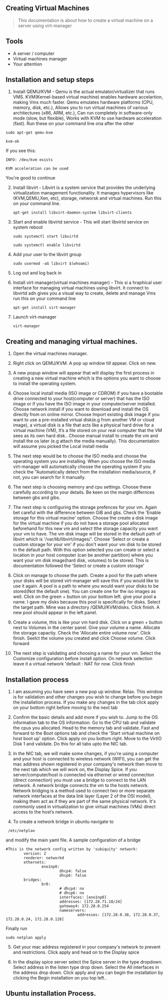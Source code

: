 ## Creating Virtual Machines 

> This documentation is about how to create a virtual machine on a server using virt-manager

## Tools

 - A server / computer
 - Virtual machines manager
 - Your attention

## Installation and setup steps

 1. Install QEMU/KVM - Qemu is the actual emulator/virtualizer that runs VMS. KVM(Kernel-based virtual machine) enables hardware accelartion, making Vms much faster. Qemu emulates hardware platforms (CPU, memory, disk, etc.), Allows you to run virtual machines of various architectures (x86, ARM, etc.), Can run 
 completely in software-only mode (slow, but flexible), Works with KVM to use hardware acceleration (fast). Run these on your command line ona after the other
  
  ``` sudo apt-get qemu-kvm ```

 
  ``` kvm-ok ```
 
 If you see this:
 
 ``` INFO: /dev/kvm exists ```
 
 ```KVM acceleration can be used```
 
 You're good to continue

 2. Install libvirt - Libvirt is a system service that provides the underlying virtualization management functionality. It manages hypervisors like (KVM,QEMU,Xen, etc), storage, networsk and virtual machines. Run this on your command line.
   
    ```apt-get install libvirt-daemon-system libvirt-clients```

 3. Start and enable libvirtd service - This will start libvirtd service on system reboot
   
    ```sudo systemctl start libvirtd```
   
    ```sudo systemctl enable libvirtd```

 4. Add your user to the libvirt group
   
    ```sudo usermod -aG libvirt $(whoami)```

 5. Log out and log back in

 6. Install virt-manager(virtual machines manager) - This si a hraphical user interface for managing virtual machines using libvirt. It connect to libvirtd adn gives you a visual way to create, delete and manage Vms run this on your command line
    
    ``` apt-get install virt-manager ```

 7. Launch virt-manager
    
    ```virt-manager```

## Creating and managing virtual machines.

 1. Open the virtual machines manager.

 2. Right click on QEMU/KVM. A pop up window till appear. Click on new.

 3. A new popup window will appear that will display the first process in creating a new virtual machine which is the options you want to choose to install the operating system.

 4. Choose local install media (ISO image or CDROM) if you have a bootable drive connected to your host(computer or server) that has the ISO image or if you have the ISO image in your computer/server installed. Choose network install if you want to download and install the OS directly from on online mirror. Choose Import existing disk image if you want to use a pre-installed virtual disk(e.g from another VM or cloud image), a virtual disk is a file that acts like a physical hard drive for a virtual machine (VM), It’s a file stored on your real computer that the VM sees as its own hard disk.. Choose manual install to create the vm and install the os later (e.g attach the media manually). This documentation will assume you picked the Local install media
 
 5. The next step would be to choose the ISO media and choose the operating system you are installing. When you choose the ISO media virt-manager will automatically choose the operating system if you check the "Automatically detect from the installation media/source, if not, you can search for it manually.

 6. The next step is choosing memory and cpu settings. Choose these carefully according to your details. Be keen on the margin differnces between gbs and gibs.

 7. The next step is configuring the storage prefences for your vm. Again bet careful with the difference between GiB and gbs. Check the 'Enable storage for this virtual macine' option. Choose the create a disk image for the virtual machine if you do not have a storage pool allocated beforehand for this new vm and select tthe storage capacity you want your vm to have. The vm disk image will be stored in the default path of libvirt which is '/var/lib/libvirt/images/'. Choose 'Select or create a custom storage for your vm' if you don't want your vm disk to be stored in the default path. With this option selected you can create or select a location in your host computer (can be another partition) where you want your vm disk image(hard disk, volumes) to be stored. This is documentation followed the 'Select or create a custom storage'

 8. Click on manage to choose the path. Create a pool for the path where your disks will be stored virt-manager will save this if you would like to use it again. A pool is a path to where you would want your disks to be stored(Not the default one). You can create one for the iso images as well. Click on the green + button on your bottom left. give your pool a name. I gave my disks because this pool is specifically for disks. Select the target path. Mine was a directory /QEMU/KVM/disks. Click finish. A new pool should appear in the left panel.

 9. Create a volume, this is like your vm hard disk. Click on a green + button next to Volumes in the center panel. Give your volume a name. Allocate the storage capactiy. Check the 'Allocate entire volume now'. Click finish. Seelct the volume you created and click Choose volume. Click forward

 10. The next step is validating and choosing a name for your vm. Select the Customize configuration before install option. On network selection leave it a virtual network 'default : NAT for now. Click finish

 ## Installation process

 1. I am assuming you have seen a new pop up window. Relax. This window is for validation and other changes you wish to change before you begin the installation process. If you make any changes in the tab click apply on your bottom right before moving to the next tab

 2. Confirm the basic details and add more if you wish to. Jump to the OS information tab to the OS information. Go to the CPU tab and validate the cpus you allocated. Head to the memory tab and validate. Fast and forward to the Boot options tab and check the 'Start virtual machine on host boot up' option. Click apply on you bottom right.  Move to the VirtIO Disk 1 and validate. Do this for all tabs upto the NIC tab.

 3. In the NIC tab, we will make some changes, if you're using a computer and your host is connected to wireless network (WIFI), you can get the mac address shown registered in your company's network then  move to the next tab which we will work on, the Display Spice. If you server/computer/host is connected via ethernet or wired connection (direct connection) you must use a bridge to connect to the LAN network. A network bridge connects the vm to the hosts network. Network bridging is a method used to connect two or more separate network interfaces at the data link layer (Layer 2 of the OSI model), making them act as if they are part of the same physical network. It's commonly used in virtualization to give virtual machines (VMs) direct access to the host’s network.

 4. To create a network bridge in ubuntu navigate to 
 
 ``` /etc/netplan``` 
 
  and modify the main yaml file. A sample configuration of a bridge

```
#This is the network config written by 'subiquity' network:
        version: 2
        renderer: networkd
        ethernets:
                eno1np0:
                        dhcp4: false
                        dhcp6: false
        bridges:
                br0:
                        # dhcp4: no
                        # dhcp6: no
                        interfaces: [eno1np0]
                        addresses: [172.28.71.18/24]
                        gateway4: 172.28.0.254
                        nameservers:
                                addresses: [172.28.0.38, 172.28.0.37, 172.28.0.24, 172.28.0.128]  
```
Finally run 

```sudo netplan apply```

5. Get your mac address registered in your company's network to prevent and restrictions. Click apply and head on to the Display spice

6. In the display spice server select the Spice server in the type dropdown. Select address in the listen type drop down. Select the All interfaces in the address drop down. Click apply and you can begin the installation by clicking the Begin installation on you top left..

## Ubuntu installation Process.